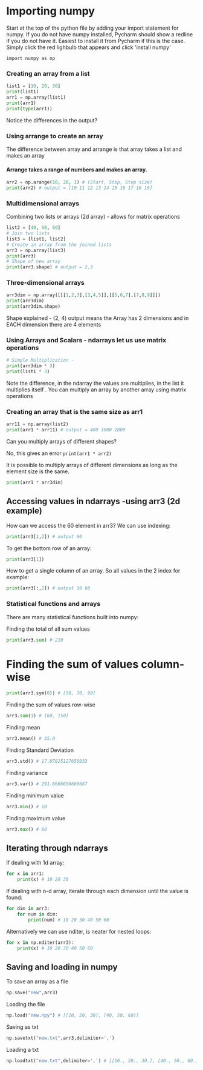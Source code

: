 # Importing numpy
 Start at the top of the python file by adding your import statement for numpy. If you do not have numpy installed, Pycharm should show a redline if you do not have it. Easiest to install it from Pycharm if this is the case. Simply click the red lighbulb that appears and click 'install numpy'

`import numpy as np`

### Creating an array from a list
```python
list1 = [10, 20, 30]
print(list1)
arr1 = np.array(list1)
print(arr1)
print(type(arr1))
```
Notice the differences in the output?

### Using arrange to create an array
The difference between array and arrange is that array takes a list and makes an array
#### Arrange takes a range of numbers and makes an array.
```python 
arr2 = np.arange(10, 20, 1) # (Start, Stop, Step size)
print(arr2) # output = [10 11 12 13 14 15 16 17 18 19]
```

### Multidimensional arrays
Combining two lists or arrays (2d array) - allows for matrix operations
``` python 
list2 = [40, 50, 60]
# Join two lists
list3 = [list1, list2]
# Create an array from the joined lists
arr3 = np.array(list3)
print(arr3)
# Shape of new array
print(arr3.shape) # output = 2,3
```

### Three-dimensional arrays
```python
arr3dim = np.array([[[1,2,3],[3,4,5]],[[5,6,7],[7,8,9]]])
print(arr3dim)
print(arr3dim.shape)
```
 Shape explained - (2, 4) output means the Array has 2 dimensions and in EACH dimension there are 4 elements


### Using Arrays and Scalars - ndarrays let us use matrix operations
``` python
# Simple Multiplication -
print(arr3dim * 3)
print(list1 * 3)
```
Note the difference, in the ndarray the values are multiplies, in the list it multiplies itself . You can multiply an array by another array using matrix operations

### Creating an array that is the same size as arr1
```python
arr11 = np.array(list2)
print(arr1 * arr11) # output = 400 1000 1800
```
Can you multiply arrays of different shapes?

No, this gives an error `print(arr1 * arr2)`

It is possible to multiply arrays of different dimensions as long as the element size is the same.
```python 
print(arr1 * arr3dim)
```

## Accessing values in ndarrays -using arr3 (2d example)

How can we access the 60 element in arr3?  We can use indexing:
```python
print(arr3[1,2]) # output 60
```

To get the bottom row of an array:
```python
print(arr3[1])
```
How to get a single column of an array. So all values in the 2 index for example:
```python
print(arr3[:,2]) # output 30 60
```

### Statistical functions and arrays
There are many statistical functions built into numpy:

Finding the total of all sum values
```python
print(arr3.sum) # 210 
```
# Finding the sum of values column-wise
```python
print(arr3.sym(0)) # [50, 70, 90]
```
Finding the sum of values row-wise
```python #
arr3.sum(1) # [60, 150]
```
Finding mean
```python 
arr3.mean() # 35.0
```
Finding Standard Deviation
```python
arr3.std() # 17.07825127659933
```
Finding variance
```python
arr3.var() # 291.6666666666667
```
Finding minimum value
```python
arr3.min() # 10
```
Finding maximum value
```python
arr3.max() # 60
```

## Iterating through ndarrays
If dealing with 1d array:
```python
for x in arr1:
    print(x) # 10 20 30
```

If dealing with n-d array, iterate through each dimension until the value is found:
```python
for dim in arr3:
    for num in dim:
        print(num) # 10 20 30 40 50 60
```
Alternatively we can use nditer, is neater for nested loops:
```python
for x in np.nditer(arr3):
    print(x) # 10 20 30 40 50 60
```

## Saving and loading in numpy
To save an array as a file
```python
np.save("new",arr3)
```
Loading the file
```python
np.load("new.npy") # [[10, 20, 30], [40, 50, 60]]
```
Saving as txt
```python
np.savetxt("new.txt",arr3,delimiter=',')
```
Loading a txt
```python
np.loadtxt("new.txt",delimiter=',') # [[10., 20., 30.], [40., 50., 60.]]
```